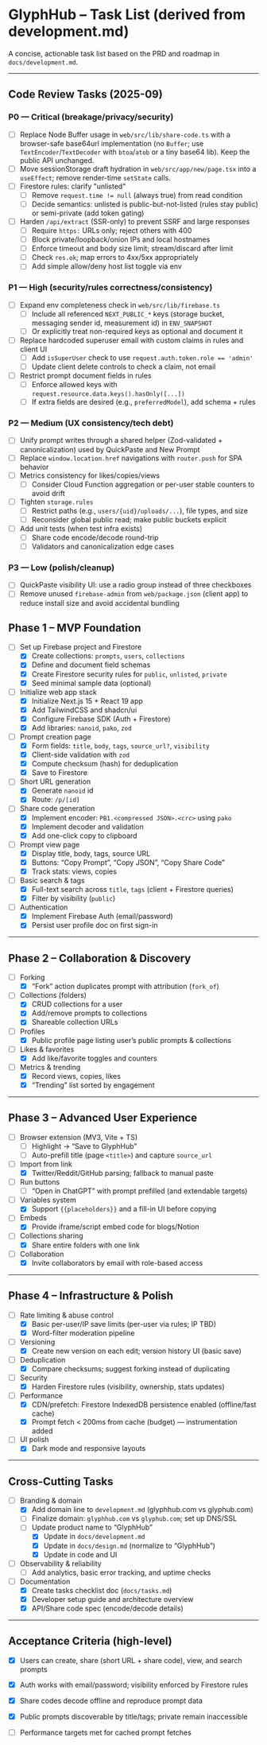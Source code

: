 # GlyphHub – Task List (derived from development.md)

A concise, actionable task list based on the PRD and roadmap in `docs/development.md`.

---

## Code Review Tasks (2025-09)

### P0 — Critical (breakage/privacy/security)

- [ ] Replace Node Buffer usage in `web/src/lib/share-code.ts` with a browser-safe base64url implementation (no `Buffer`; use `TextEncoder`/`TextDecoder` with `btoa`/`atob` or a tiny base64 lib). Keep the public API unchanged.
- [ ] Move sessionStorage draft hydration in `web/src/app/new/page.tsx` into a `useEffect`; remove render-time `setState` calls.
- [ ] Firestore rules: clarify "unlisted"
  - [ ] Remove `request.time != null` (always true) from read condition
  - [ ] Decide semantics: unlisted is public-but-not-listed (rules stay public) or semi-private (add token gating)
- [ ] Harden `/api/extract` (SSR-only) to prevent SSRF and large responses
  - [ ] Require `https:` URLs only; reject others with 400
  - [ ] Block private/loopback/onion IPs and local hostnames
  - [ ] Enforce timeout and body size limit; stream/discard after limit
  - [ ] Check `res.ok`; map errors to 4xx/5xx appropriately
  - [ ] Add simple allow/deny host list toggle via env

### P1 — High (security/rules correctness/consistency)

- [ ] Expand env completeness check in `web/src/lib/firebase.ts`
  - [ ] Include all referenced `NEXT_PUBLIC_*` keys (storage bucket, messaging sender id, measurement id) in `ENV_SNAPSHOT`
  - [ ] Or explicitly treat non-required keys as optional and document it
- [ ] Replace hardcoded superuser email with custom claims in rules and client UI
  - [ ] Add `isSuperUser` check to use `request.auth.token.role == 'admin'`
  - [ ] Update client delete controls to check a claim, not email
- [ ] Restrict prompt document fields in rules
  - [ ] Enforce allowed keys with `request.resource.data.keys().hasOnly([...])`
  - [ ] If extra fields are desired (e.g., `preferredModel`), add schema + rules

### P2 — Medium (UX consistency/tech debt)

- [ ] Unify prompt writes through a shared helper (Zod-validated + canonicalization) used by QuickPaste and New Prompt
- [ ] Replace `window.location.href` navigations with `router.push` for SPA behavior
- [ ] Metrics consistency for likes/copies/views
  - [ ] Consider Cloud Function aggregation or per-user stable counters to avoid drift
- [ ] Tighten `storage.rules`
  - [ ] Restrict paths (e.g., `users/{uid}/uploads/...`), file types, and size
  - [ ] Reconsider global public read; make public buckets explicit
- [ ] Add unit tests (when test infra exists)
  - [ ] Share code encode/decode round-trip
  - [ ] Validators and canonicalization edge cases

### P3 — Low (polish/cleanup)

- [ ] QuickPaste visibility UI: use a radio group instead of three checkboxes
- [ ] Remove unused `firebase-admin` from `web/package.json` (client app) to reduce install size and avoid accidental bundling

## Phase 1 – MVP Foundation

- [ ] Set up Firebase project and Firestore
  - [x] Create collections: `prompts`, `users`, `collections`
  - [x] Define and document field schemas
  - [x] Create Firestore security rules for `public`, `unlisted`, `private`
  - [x] Seed minimal sample data (optional)

- [ ] Initialize web app stack
  - [x] Initialize Next.js 15 + React 19 app
  - [x] Add TailwindCSS and shadcn/ui
  - [x] Configure Firebase SDK (Auth + Firestore)
  - [x] Add libraries: `nanoid`, `pako`, `zod`

- [ ] Prompt creation page
  - [x] Form fields: `title`, `body`, `tags`, `source_url?`, `visibility`
  - [x] Client-side validation with `zod`
  - [x] Compute checksum (hash) for deduplication
  - [x] Save to Firestore

- [ ] Short URL generation
  - [x] Generate `nanoid` id
  - [x] Route: `/p/[id]`

- [ ] Share code generation
  - [x] Implement encoder: `PB1.<compressed JSON>.<crc>` using `pako`
  - [x] Implement decoder and validation
  - [x] Add one-click copy to clipboard

- [ ] Prompt view page
  - [x] Display title, body, tags, source URL
  - [x] Buttons: “Copy Prompt”, “Copy JSON”, “Copy Share Code”
  - [x] Track stats: views, copies

- [ ] Basic search & tags
  - [x] Full-text search across `title`, `tags` (client + Firestore queries)
  - [x] Filter by visibility (`public`)

- [ ] Authentication
  - [x] Implement Firebase Auth (email/password)
  - [x] Persist user profile doc on first sign-in

---

## Phase 2 – Collaboration & Discovery

- [ ] Forking
  - [x] “Fork” action duplicates prompt with attribution (`fork_of`)

- [ ] Collections (folders)
  - [x] CRUD collections for a user
  - [x] Add/remove prompts to collections
  - [x] Shareable collection URLs

- [ ] Profiles
  - [x] Public profile page listing user’s public prompts & collections

- [ ] Likes & favorites
  - [x] Add like/favorite toggles and counters

- [ ] Metrics & trending
  - [x] Record views, copies, likes
  - [x] “Trending” list sorted by engagement

---

## Phase 3 – Advanced User Experience

- [ ] Browser extension (MV3, Vite + TS)
  - [ ] Highlight → “Save to GlyphHub”
  - [ ] Auto-prefill title (page `<title>`) and capture `source_url`

- [ ] Import from link
  - [x] Twitter/Reddit/GitHub parsing; fallback to manual paste

- [ ] Run buttons
  - [ ] “Open in ChatGPT” with prompt prefilled (and extendable targets)

- [ ] Variables system
  - [x] Support `{{placeholders}}` and a fill-in UI before copying

- [ ] Embeds
  - [x] Provide iframe/script embed code for blogs/Notion

- [ ] Collections sharing
  - [x] Share entire folders with one link

- [ ] Collaboration
  - [x] Invite collaborators by email with role-based access

---

## Phase 4 – Infrastructure & Polish

- [ ] Rate limiting & abuse control
  - [x] Basic per-user/IP save limits (per-user via rules; IP TBD)
  - [x] Word-filter moderation pipeline

- [ ] Versioning
  - [x] Create new version on each edit; version history UI (basic save)

- [ ] Deduplication
  - [x] Compare checksums; suggest forking instead of duplicating

- [ ] Security
  - [x] Harden Firestore rules (visibility, ownership, stats updates)

- [ ] Performance
  - [x] CDN/prefetch: Firestore IndexedDB persistence enabled (offline/fast cache)
  - [x] Prompt fetch < 200ms from cache (budget) — instrumentation added

- [ ] UI polish
  - [x] Dark mode and responsive layouts

---

## Cross-Cutting Tasks

- [ ] Branding & domain
  - [x] Add domain line to `development.md` (glyphhub.com vs glyphub.com)
  - [ ] Finalize domain: `glyphhub.com` vs `glyphub.com`; set up DNS/SSL
  - [ ] Update product name to “GlyphHub”
    - [x] Update in `docs/development.md`
    - [x] Update in `docs/design.md` (normalize to “GlyphHub”)
    - [x] Update in code and UI

- [ ] Observability & reliability
  - [ ] Add analytics, basic error tracking, and uptime checks

- [ ] Documentation
  - [x] Create tasks checklist doc (`docs/tasks.md`)
  - [x] Developer setup guide and architecture overview
  - [x] API/Share code spec (encode/decode details)

---

## Acceptance Criteria (high-level)

- [x] Users can create, share (short URL + share code), view, and search prompts
- [x] Auth works with email/password; visibility enforced by Firestore rules
- [x] Share codes decode offline and reproduce prompt data
- [x] Public prompts discoverable by title/tags; private remain inaccessible
- [ ] Performance targets met for cached prompt fetches


